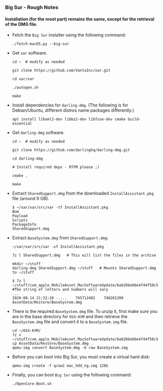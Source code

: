 ### Big Sur - Rough Notes

#### Installation (for the most part) remains the same, except for the retrieval of the DMG file.

- Fetch the `Big Sur` installer using the following command:

  ```
  ./fetch-macOS.py --big-sur
  ```

- Get `xar` software.

  ```
  cd ~  # modify as needed

  git clone https://github.com/VantaInc/xar.git

  cd xar/xar

  ./autogen.sh

  make
  ```

- Install dependencies for `darling-dmg`. (The following is for Debian/Ubuntu, different distros name packages differently.)

  ```
  apt install libxml2-dev libbz2-dev libfuse-dev cmake build-essential
  ```

- Get `darling-dmg` software.

  ```
  cd ~  # modify as needed

  git clone https://github.com/darlinghq/darling-dmg.git

  cd darling-dmg

  # Install required deps - RTFM please ;)

  cmake .

  make
  ```

- Extract `SharedSupport.dmg` from the downloaded `InstallAssistant.pkg` file (around 9 GB).

  ```
  $ ~/xar/xar/src/xar -tf InstallAssistant.pkg
  Bom
  Payload
  Scripts
  PackageInfo
  SharedSupport.dmg
  ```

- Extract `BaseSystem.dmg` from `SharedSupport.dmg`:

  ```
  ~/xar/xar/src/xar -xf InstallAssistant.pkg

  7z l SharedSupport.dmg   # This will list the files in the archive

  mkdir ~/stuff
  darling-dmg SharedSupport.dmg ~/stuff   # Mounts SharedSupport.dmg to ~/stuff

  $ 7z l ~/stuff/com_apple_MobileAsset_MacSoftwareUpdate/bab26be6be4f44f58c511a1482a0e87db9a89253.zip   #The string of letters and numbers will vary
  ...
  2020-08-14 21:22:18 .....    745712482    740281200  AssetData/Restore/BaseSystem.dmg
  ```

- There is the required `BaseSystem.dmg` file. To unzip it, first make sure you are in the base directory for `OSX-KVM` and then retrieve the `BaseSystem.dmg` file and convert it to a `BaseSystem.img` file.
  
  ```
  cd ~/OSX-KVM/
  7z x ~/stuff/com_apple_MobileAsset_MacSoftwareUpdate/bab26be6be4f44f58c511a1482a0e87db9a89253.zip
  cp AssetData/Restore/BaseSystem.dmg .
  qemu-img convert BaseSystem.dmg -O raw BaseSystem.img
  ```
  
- Before you can boot into Big Sur, you must create a virtual hard disk:
  ```
  qemu-img create -f qcow2 mac_hdd_ng.img 128G
  ```
  
- Finally, you can boot `Big Sur` using the following command:

  ```
  ./OpenCore-Boot.sh
  ```
